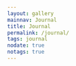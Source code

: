 ```yaml
---
layout: gallery
mainnav: Journal
title: Journal
permalink: /journal/
tags: journal
nodate: true
notags: true
---
```

